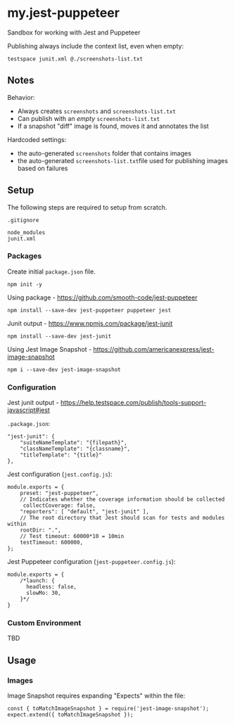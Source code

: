 # my.jest-puppeteer
Sandbox for working with Jest and Puppeteer

Publishing always include the context list, even when empty:

```
testspace junit.xml @./screenshots-list.txt
```

## Notes
Behavior:
- Always creates `screenshots` and `screenshots-list.txt`
- Can publish with an *empty* `screenshots-list.txt`
- If a snapshot "diff" image is found, moves it and annotates the list

Hardcoded settings:
- the auto-generated `screenshots` folder that contains images
- the auto-generated `screenshots-list.txt`file used for publishing images based on failures


## Setup
The following steps are required to setup from scratch.


`.gitignore`
```
node_modules
junit.xml
```
### Packages

Create initial `package.json` file.
```
npm init -y
```

Using package - https://github.com/smooth-code/jest-puppeteer
```
npm install --save-dev jest-puppeteer puppeteer jest
```

Junit output - https://www.npmjs.com/package/jest-junit
```
npm install --save-dev jest-junit
```

Using Jest Image Snapshot - https://github.com/americanexpress/jest-image-snapshot
```
npm i --save-dev jest-image-snapshot
```
### Configuration
Jest junit output - https://help.testspace.com/publish/tools-support-javascript#jest

`.package.json`:
```
"jest-junit": {
    "suiteNameTemplate": "{filepath}",
    "classNameTemplate": "{classname}",
    "titleTemplate": "{title}"
},
```

Jest configuration (`jest.config.js`):
```
module.exports = {
    preset: "jest-puppeteer",
    // Indicates whether the coverage information should be collected
     collectCoverage: false,
    "reporters": [ "default", "jest-junit" ],
    // The root directory that Jest should scan for tests and modules within
    rootDir: ".",
    // Test timeout: 60000*10 = 10min
    testTimeout: 600000,
};
```

Jest Puppeteer configuration (`jest-puppeteer.config.js`):
```
module.exports = {
    /*launch: {
      headless: false,
      slowMo: 30,
    }*/
}
```

### Custom Environment
TBD


## Usage

### Images

Image Snapshot requires expanding "Expects" within the file:
```
const { toMatchImageSnapshot } = require('jest-image-snapshot');
expect.extend({ toMatchImageSnapshot });
```
